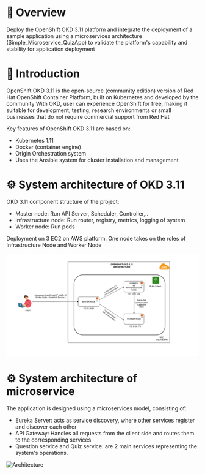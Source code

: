 # 📌 Overview
Deploy the OpenShift OKD 3.11 platform and integrate the deployment of a sample application using a microservices architecture (Simple_Microservice_QuizApp) to validate the platform's capability and stability for application deployment

# 📝 Introduction
OpenShift OKD 3.11 is the open-source (community edition) version of Red Hat OpenShift Container Platform, built on Kubernetes and developed by the community
With OKD, user can experience OpenShift for free, making it suitable for development, testing, research environments or small businesses that do not require commercial support from Red Hat

Key features of OpenShift OKD 3.11 are based on:
+ Kubernetes 1.11
+ Docker (container engine)
+ Origin Orchestration system
+ Uses the Ansible system for cluster installation and management

# ⚙️ System architecture of OKD 3.11
OKD 3.11 component structure of the project:
+ Master node: Run API Server, Scheduler, Controller,..
+ Infrastructure node: Run router, registry, metrics, logging of system
+ Worker node: Run pods

Deployment on 3 EC2 on AWS platform. One node takes on the roles of Infrastructure Node and Worker Node

![Architecture](QuizApplication/images/OKD3.11.png)

# ⚙️ System architecture of microservice
The application is designed using a microservices model, consisting of:
+ Eureka Server: acts as service discovery, where other services register and discover each other
+ API Gateway: Handles all requests from the client side and routes them to the corresponding services
+ Question service and Quiz service: are 2 main services representing the system's operations.

![Architecture](QuizApplication/images/QuizMicrioservice.png)
